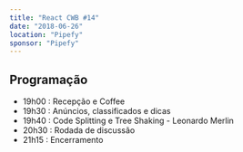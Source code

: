 ```yaml
---
title: "React CWB #14"
date: "2018-06-26"
location: "Pipefy"
sponsor: "Pipefy"
---
```


## Programação

- 19h00 : Recepção e Coffee
- 19h30 : Anúncios, classificados e dicas
- 19h40 : Code Splitting e Tree Shaking - Leonardo Merlin
- 20h30 : Rodada de discussão
- 21h15 : Encerramento
